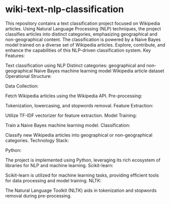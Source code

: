 # wiki-text-nlp-classification
This repository contains a text classification project focused on Wikipedia articles. Using Natural Language Processing (NLP) techniques, the project classifies articles into distinct categories, emphasizing geographical and non-geographical content. The classification is powered by a Naive Bayes model trained on a diverse set of Wikipedia articles. Explore, contribute, and enhance the capabilities of this NLP-driven classification system.
Key Features:

Text classification using NLP
Distinct categories: geographical and non-geographical
Naive Bayes machine learning model
Wikipedia article dataset
Operational Structure:

Data Collection:

Fetch Wikipedia articles using the Wikipedia API.
Pre-processing:

Tokenization, lowercasing, and stopwords removal.
Feature Extraction:

Utilize TF-IDF vectorizer for feature extraction.
Model Training:

Train a Naive Bayes machine learning model.
Classification:

Classify new Wikipedia articles into geographical or non-geographical categories.
Technology Stack:

Python:

The project is implemented using Python, leveraging its rich ecosystem of libraries for NLP and machine learning.
Scikit-learn:

Scikit-learn is utilized for machine learning tasks, providing efficient tools for data processing and model training.
NLTK:

The Natural Language Toolkit (NLTK) aids in tokenization and stopwords removal during pre-processing.
